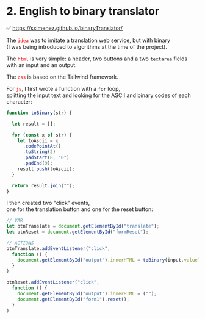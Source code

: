 # 2. English to binary translator

✅ https://sximenez.github.io/binaryTranslator/


The <code style="color:red;">idea</code> was to imitate a translation web service, but with binary<br>(I was being introduced to algorithms at the time of the project).

The <code style="color:red;">html</code> is very simple: a header, two buttons and a two ```textarea``` fields with an input and an output.

The <code style="color:red;">css</code> is based on the Tailwind framework.

For <code style="color:red;">js</code>, I first wrote a function with a ```for``` loop,<br>splitting the input text and looking for the ASCII and binary codes of each character:

```Javascript
function toBinary(str) {

  let result = [];

  for (const x of str) {
    let toAscii = x
      .codePointAt()
      .toString(2)
      .padStart(8, "0")
      .padEnd(9);
    result.push(toAscii);
  }

  return result.join("");
}
```

I then created two "click" events,<br>one for the translation button and one for the reset button:

```Javascript
// VAR
let btnTranslate = document.getElementById("translate");
let btnReset = document.getElementById("formReset");

// ACTIONS
btnTranslate.addEventListener("click",
  function () {
    document.getElementById("output").innerHTML = toBinary(input.value);
  }
)

btnReset.addEventListener("click",
  function () {
    document.getElementById("output").innerHTML = ("");
    document.getElementById("form1").reset();
  }
) 
```
